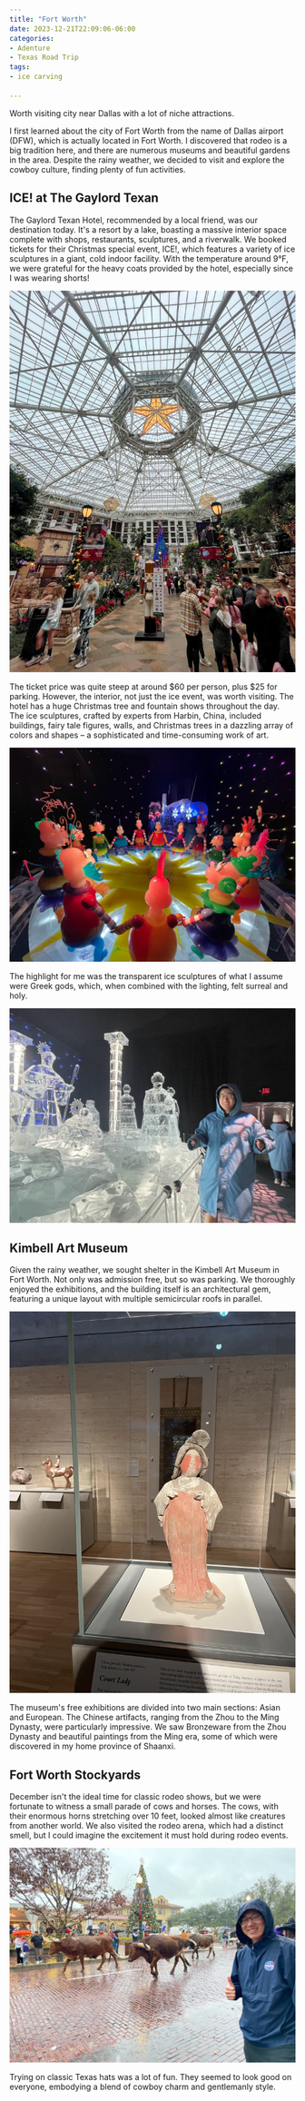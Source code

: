 ```yaml
---
title: "Fort Worth"
date: 2023-12-21T22:09:06-06:00
categories:
- Adenture
- Texas Road Trip
tags:
- ice carving

---
```


Worth visiting city near Dallas with a lot of niche attractions.

I first learned about the city of Fort Worth from the name of Dallas airport (DFW), which is actually located in Fort Worth. I discovered that rodeo is a big tradition here, and there are numerous museums and beautiful gardens in the area. Despite the rainy weather, we decided to visit and explore the cowboy culture, finding plenty of fun activities.

## ICE! at The Gaylord Texan

The Gaylord Texan Hotel, recommended by a local friend, was our destination today. It's a resort by a lake, boasting a massive interior space complete with shops, restaurants, sculptures, and a riverwalk. We booked tickets for their Christmas special event, ICE!, which features a variety of ice sculptures in a giant, cold indoor facility. With the temperature around 9°F, we were grateful for the heavy coats provided by the hotel, especially since I was wearing shorts!

![IMG_5085-EDIT](IMG_5085-EDIT.jpg)

The ticket price was quite steep at around $60 per person, plus $25 for parking. However, the interior, not just the ice event, was worth visiting. The hotel has a huge Christmas tree and fountain shows throughout the day. The ice sculptures, crafted by experts from Harbin, China, included buildings, fairy tale figures, walls, and Christmas trees in a dazzling array of colors and shapes – a sophisticated and time-consuming work of art.

![IMG_5104](IMG_5104.jpg)

The highlight for me was the transparent ice sculptures of what I assume were Greek gods, which, when combined with the lighting, felt surreal and holy.

![IMG_4249](IMG_4249.jpg)

## Kimbell Art Museum

Given the rainy weather, we sought shelter in the Kimbell Art Museum in Fort Worth. Not only was admission free, but so was parking. We thoroughly enjoyed the exhibitions, and the building itself is an architectural gem, featuring a unique layout with multiple semicircular roofs in parallel.

![IMG_5113](IMG_5113.jpg)

The museum's free exhibitions are divided into two main sections: Asian and European. The Chinese artifacts, ranging from the Zhou to the Ming Dynasty, were particularly impressive. We saw Bronzeware from the Zhou Dynasty and beautiful paintings from the Ming era, some of which were discovered in my home province of Shaanxi.

## Fort Worth Stockyards

December isn't the ideal time for classic rodeo shows, but we were fortunate to witness a small parade of cows and horses. The cows, with their enormous horns stretching over 10 feet, looked almost like creatures from another world. We also visited the rodeo arena, which had a distinct smell, but I could imagine the excitement it must hold during rodeo events.

![IMG_4313](IMG_4313.jpg)

Trying on classic Texas hats was a lot of fun. They seemed to look good on everyone, embodying a blend of cowboy charm and gentlemanly style.
